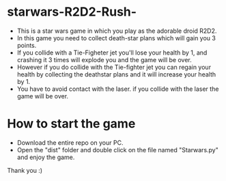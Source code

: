 # starwars-R2D2-Rush-

- This is a star wars game in which you play as the adorable droid R2D2. 
- In this game you need to collect death-star plans which will gain you 3 points.
- If you collide with a Tie-Figheter jet you'll lose your health by 1, and crashing it 3 times will explode you and the game will be over. 
- However if you do collide with the Tie-fighter jet you can regain your health by collecting the deathstar plans and it will increase your health by 1.
- You have to avoid contact with the laser. if you collide with the laser the game will be over.

# How to start the game
- Download the entire repo on your PC.
- Open the "dist" folder and double click on the file named "Starwars.py" and enjoy the game.

Thank you :)
